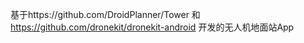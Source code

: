 基于https://github.com/DroidPlanner/Tower 和 https://github.com/dronekit/dronekit-android 开发的无人机地面站App
